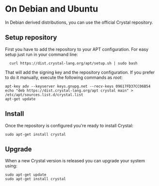 # On Debian and Ubuntu

In Debian derived distributions, you can use the official Crystal repository.

## Setup repository

First you have to add the repository to your APT configuration. For easy setup just run in your command line:

```
  curl https://dist.crystal-lang.org/apt/setup.sh | sudo bash
```

That will add the signing key and the repository configuration. If you prefer to do it manually, execute the following commands as *root*:

```
apt-key adv --keyserver keys.gnupg.net --recv-keys 09617FD37CC06B54
echo "deb https://dist.crystal-lang.org/apt crystal main" > /etc/apt/sources.list.d/crystal.list
apt-get update
```

## Install
Once the repository is configured you're ready to install Crystal:

```
sudo apt-get install crystal
```

## Upgrade

When a new Crystal version is released you can upgrade your system using:

```
sudo apt-get update
sudo apt-get install crystal
```

